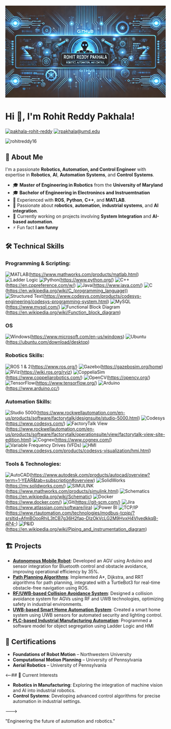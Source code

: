 
![MasterHead](github_banner_2.png)

# Hi 👋, I'm Rohit Reddy Pakhala! 


<p align="left">
<a href="https://linkedin.com/in/pakhala-rohit-reddy" target="blank"><img align="center" src="https://img.shields.io/badge/LinkedIn-0077B5?style=for-the-badge&logo=linkedin&logoColor=white" alt="pakhala-rohit-reddy"/></a>
<a href="mailto:rpakhala@umd.edu" target="blank"><img align="center" src="https://img.shields.io/badge/Gmail-D14836?style=for-the-badge&logo=gmail&logoColor=white" alt="rpakhala@umd.edu"/></a>
</p>

<p align="left"> <img src="https://komarev.com/ghpvc/?username=rohitreddy16&label=Profile%20views&color=0e75b6&style=flat" alt="rohitreddy16" /> </p>

## 🚀 About Me

I'm a passionate **Robotics, Automation, and Control Engineer** with expertise in **Robotics**, **AI**, **Automation Systems**, and **Control Systems**.

- 🎓 **Master of Engineering in Robotics** from the **University of Maryland**
- 🎓 **Bachelor of Engineering in Electronincs and Instruemtnation**
- 💼 Experienced with **ROS**, **Python**, **C++**, and **MATLAB**.
- 🌱 Passionate about **robotics**, **automation**, **industrial systems**, and **AI integration**.
- 🔭 Currently working on projects involving **System Integration** and **AI-based automation**.
- ⚡ Fun fact **I am funny**

## 🛠 Technical Skills

### **Programming & Scripting:**
![MATLAB](https://img.shields.io/badge/MATLAB-0076A8?style=for-the-badge&logo=mathworks&logoColor=white)(https://www.mathworks.com/products/matlab.html)
![Ladder Logic](https://img.shields.io/badge/Ladder%20Logic-000000?style=for-the-badge&logoColor=white (https://en.wikipedia.org/wiki/Ladder_logic))
![Python](https://img.shields.io/badge/Python-3670A0?style=for-the-badge&logo=python&logoColor=ffdd54)(https://www.python.org/)
![C++](https://img.shields.io/badge/C++-00599C?style=for-the-badge&logo=cplusplus&logoColor=white)(https://en.cppreference.com/w/)
![Java](https://img.shields.io/badge/Java-ED8B00?style=for-the-badge&logo=java&logoColor=white)(https://www.java.com/)
![C](https://img.shields.io/badge/C-00599C?style=for-the-badge&logo=c&logoColor=white)(https://en.wikipedia.org/wiki/C_(programming_language))
![Structured Text](https://img.shields.io/badge/Structured%20Text-000000?style=for-the-badge&logoColor=white)(https://www.codesys.com/products/codesys-engineering/codesys-programming-system.html)
![MySQL](https://img.shields.io/badge/MySQL-4479A1?style=for-the-badge&logo=mysql&logoColor=white)(https://www.mysql.com/)
![Functional Block Diagram](https://img.shields.io/badge/Functional%20Block%20Diagram-000000?style=for-the-badge&logoColor=white)(https://en.wikipedia.org/wiki/Function_block_diagram)

### **OS**
![Windows](https://img.shields.io/badge/Windows-0078D6?style=for-the-badge&logo=windows&logoColor=white)(https://www.microsoft.com/en-us/windows)
![Ubuntu](https://img.shields.io/badge/Ubuntu-E95420?style=for-the-badge&logo=ubuntu&logoColor=white)(https://ubuntu.com/download/desktop)

### **Robotics Skills:**
![ROS 1 & 2](https://img.shields.io/badge/ROS-22314E?style=for-the-badge&logo=ros&logoColor=white)(https://www.ros.org/)
![Gazebo](https://img.shields.io/badge/Gazebo-9C27B0?style=for-the-badge&logo=gazebo&logoColor=white)(https://gazebosim.org/home)
![RViz](https://img.shields.io/badge/RViz-9C27B0?style=for-the-badge&logo=rviz&logoColor=white)(https://wiki.ros.org/rviz)
![CoppeliaSim](https://img.shields.io/badge/CoppeliaSim-0A0A0A?style=for-the-badge&logoColor=white)(https://www.coppeliarobotics.com/)
![OpenCV](https://img.shields.io/badge/OpenCV-5C3EE8?style=for-the-badge&logo=opencv&logoColor=white)(https://opencv.org/)
![TensorFlow](https://img.shields.io/badge/TensorFlow-FF6F00?style=for-the-badge&logo=tensorflow&logoColor=white)(https://www.tensorflow.org/)
![Arduino](https://img.shields.io/badge/Arduino-00979D?style=for-the-badge&logo=arduino&logoColor=white)(https://www.arduino.cc/)

### **Automation Skills:**
![Studio 5000](https://img.shields.io/badge/RSLogix%205000-000000?style=for-the-badge&logoColor=white)(https://www.rockwellautomation.com/en-us/products/software/factorytalk/designsuite/studio-5000.html)
![Codesys](https://img.shields.io/badge/Codesys%20Visualization-000000?style=for-the-badge&logoColor=white)(https://www.codesys.com/)
![FactoryTalk View](https://img.shields.io/badge/FactoryTalk%20View-000000?style=for-the-badge&logoColor=white)(https://www.rockwellautomation.com/en-us/products/software/factorytalk/operationsuite/view/factorytalk-view-site-edition.html)
![Cognex](https://img.shields.io/badge/Cognex-FFDB00?style=for-the-badge&logoColor=black)(https://www.cognex.com/)
![Variable Frequency Drives (VFDs)](https://img.shields.io/badge/VFDs-000000?style=for-the-badge&logoColor=white)
![HMI](https://img.shields.io/badge/HMI%20Design-000000?style=for-the-badge&logoColor=white)(https://www.codesys.com/products/codesys-visualization/hmi.html)

### **Tools & Technologies:**
![AutoCAD](https://img.shields.io/badge/AutoCAD-EE3124?style=for-the-badge&logo=autodesk&logoColor=white)(https://www.autodesk.com/products/autocad/overview?term=1-YEAR&tab=subscription#overview)
![SolidWorks](https://img.shields.io/badge/SolidWorks-FF8C00?style=for-the-badge&logo=solidworks&logoColor=white)(https://my.solidworks.com/)
![SIMULINK](https://img.shields.io/badge/SIMULINK-0076A8?style=for-the-badge&logo=matlab&logoColor=white)(https://www.mathworks.com/products/simulink.html)
![Schematics](https://img.shields.io/badge/Schematics-000000?style=for-the-badge&logoColor=white)(https://en.wikipedia.org/wiki/Schematic)
![Docker](https://img.shields.io/badge/Docker-2496ED?style=for-the-badge&logo=docker&logoColor=white)(https://www.docker.com/)
![Git](https://img.shields.io/badge/Git-F05032?style=for-the-badge&logo=git&logoColor=white)(https://git-scm.com/)
![Jira](https://img.shields.io/badge/Jira-0052CC?style=for-the-badge&logo=jira&logoColor=white)(https://www.atlassian.com/software/jira)
![Power BI](https://img.shields.io/badge/Power_BI-F2C811?style=for-the-badge&logo=powerbi&logoColor=black)
![TCP/IP](https://img.shields.io/badge/TCP/IP-000000?style=for-the-badge&logoColor=white)(https://www.rtautomation.com/technologies/modbus-tcpip/?srsltid=AfmBOooRhiL3tCB7g36H2fap-DlzOkVcLG2M9HvxH4VIyedkkqB-4P4-)
![P&ID](https://img.shields.io/badge/P%26ID-000000?style=for-the-badge&logoColor=white)(https://en.wikipedia.org/wiki/Piping_and_instrumentation_diagram)

## 🏗 Projects

- **[Autonomous Mobile Robot](https://github.com/RohitReddy16/Autonomous-Mobile-Robot)**: Developed an AGV using Arduino and sensor integration for Bluetooth control and obstacle avoidance, improving operational efficiency by 35%.
- **[Path Planning Algorithms](https://github.com/RohitReddy16/Project5_Improved-RRT)**: Implemented A\*, Dijkstra, and RRT algorithms for path planning, integrated with a TurtleBot3 for real-time obstacle-free navigation using ROS.
- **[RF/UWB-based Collision Avoidance System](https://github.com/RohitReddy16/Collision-Avoidance)**: Designed a collision avoidance system for AGVs using RF and UWB technologies, optimizing safety in industrial environments.
- **[UWB-based Smart Home Automation System](https://github.com/RohitReddy16/Smart-Home-Automation)**: Created a smart home system using UWB sensors for automated security and lighting control.
- **[PLC-based Industrial Manufacturing Automation](https://github.com/RohitReddy16/PLC-Object-Segregation)**: Programmed a software model for object segregation using Ladder Logic and HMI 

## 📜 Certifications

- **Foundations of Robot Motion** – Northwestern University
- **Computational Motion Planning** – University of Pennsylvania
- **Aerial Robotics** – University of Pennsylvania

<--## 🌱 Current Interests

- **Robotics in Manufacturing**: Exploring the integration of machine vision and AI into industrial robotics.
- **Control Systems**: Developing advanced control algorithms for precise automation in industrial settings.

--->

"Engineering the future of automation and robotics."
